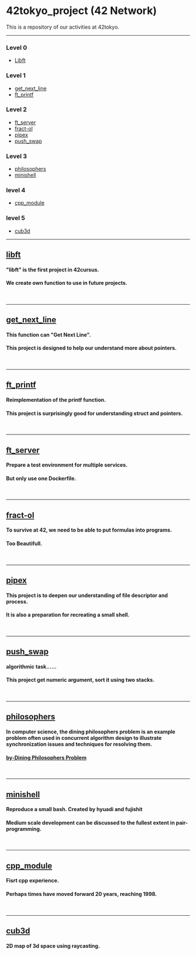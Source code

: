 # 42tokyo_project (42 Network)
This is a repository of our activities at 42tokyo.

---
### Level 0
* [Libft](#libft)

### Level 1
* [get_next_line](#get_next_line)
* [ft_printf](#ft_printf)

### Level 2
* [ft_server](#ft_server)
* [fract-ol](#fract-ol)
* [pipex](#pipex)
* [push_swap](#push_swap)

### Level 3
* [philosophers](#philosophers)
* [minishell](#minishell)

### level 4
* [cpp_module](#cpp_module)

### level 5
* [cub3d](#cub3d)

---
## [libft](https://github.com/hyudai28/libft_normV3/tree/d9e4654519585996cb70a0d1d1f581bf375b6baf)
#### "libft" is the first project in 42cursus.
#### We create own function to use in future projects.
<br>

---
## [get_next_line](https://github.com/hyudai28/ft_printf-get_next_line/tree/6ba1a9d47712ff7557371c8fe73b6eb1940b573f)
#### This function can "Get Next Line".
#### This project is designed to help our understand more about pointers.
<br>

---

## [ft_printf](https://github.com/hyudai28/ft_printf-get_next_line/tree/6ba1a9d47712ff7557371c8fe73b6eb1940b573f)
#### Reimplementation of the printf function.
#### This project is surprisingly good for understanding struct and pointers.

<br>

---

## [ft_server](https://github.com/hyudai28/ft_server/tree/4bb2e5b5d6e0674502dc7465bdc5634ae0ec2812)
#### Prepare a test environment for multiple services.
#### But only use one Dockerfile.

<br>

---

## [fract-ol](https://github.com/hyudai28/fract-ol/tree/1b29d3c846855bfe88a4c5c6693d1989923ebe20)
#### To survive at 42, we need to be able to put formulas into programs.
#### Too Beautifull.

<br>

---

## [pipex](https://github.com/hyudai28/pipex/tree/921496ef6c9940e62f76ece785a35cce2ed7036e)
#### This project is to deepen our understanding of file descriptor and process.
#### It is also a preparation for recreating a small shell.

<br>

---

## [push_swap](https://github.com/hyudai28/push_swap/tree/923c279e98e85136bc95fe6f41d9dedf0c621c05)
#### algorithmic task......
#### This project get numeric argument, sort it using two stacks.

<br>

---

## [philosophers](https://github.com/hyudai28/philosopher_42/tree/81a910cc02dec7d984012ec99ac7ecd29af62429)
#### In computer science, the dining philosophers problem is an example problem often used in concurrent algorithm design to illustrate synchronization issues and techniques for resolving them.
#### [by-Dining Philosophers Problem](https://en.wikipedia.org/wiki/Dining_philosophers_problem)

<br>

---

## [minishell](https://github.com/hyudai28/minishell_42/tree/5451c58354c4bd82a7b7cf829dba72af47b6591c)
#### Reproduce a  small bash. Created by hyuadi and fujishit
#### Medium scale development can be discussed to the fullest extent in pair-programming.

<br>

---

## [cpp_module](https://github.com/hyudai28/cpp_module/tree/736d6b0d11b3f4069a71be8b735219917faa5f62)
#### Fisrt cpp experience.
#### Perhaps times have moved forward 20 years, reaching 1998.

<br>

---

## [cub3d](https://github.com/hyudai28/cub3d/tree/b320879d5d4f5541dc563ca4dabdab4a0818975a)
#### 2D map of 3d space using raycasting.

<br>

